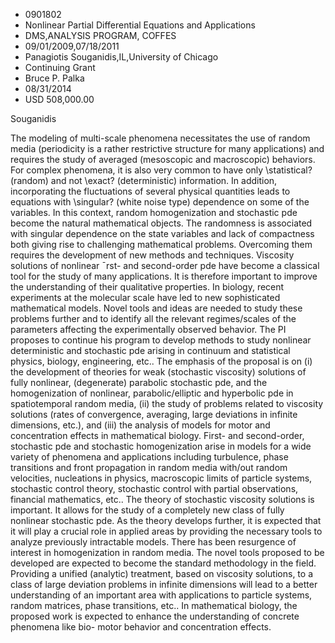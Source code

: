 
* 0901802
* Nonlinear Partial Differential Equations and Applications
* DMS,ANALYSIS PROGRAM, COFFES
* 09/01/2009,07/18/2011
* Panagiotis Souganidis,IL,University of Chicago
* Continuing Grant
* Bruce P. Palka
* 08/31/2014
* USD 508,000.00

Souganidis

The modeling of multi-scale phenomena necessitates the use of random media
(periodicity is a rather restrictive structure for many applications) and
requires the study of averaged (mesoscopic and macroscopic) behaviors. For
complex phenomena, it is also very common to have only \statistical? (random)
and not \exact? (deterministic) information. In addition, incorporating the
fluctuations of several physical quantities leads to equations with \singular?
(white noise type) dependence on some of the variables. In this context, random
homogenization and stochastic pde become the natural mathematical objects. The
randomness is associated with singular dependence on the state variables and
lack of compactness both giving rise to challenging mathematical problems.
Overcoming them requires the development of new methods and techniques.
Viscosity solutions of nonlinear ¯rst- and second-order pde have become a
classical tool for the study of many applications. It is therefore important to
improve the understanding of their qualitative properties. In biology, recent
experiments at the molecular scale have led to new sophisticated mathematical
models. Novel tools and ideas are needed to study these problems further and to
identify all the relevant regimes/scales of the parameters affecting the
experimentally observed behavior. The PI proposes to continue his program to
develop methods to study nonlinear deterministic and stochastic pde arising in
continuum and statistical physics, biology, engineering, etc.. The emphasis of
the proposal is on (i) the development of theories for weak (stochastic
viscosity) solutions of fully nonlinear, (degenerate) parabolic stochastic pde,
and the homogenization of nonlinear, parabolic/elliptic and hyperbolic pde in
spatiotemporal random media, (ii) the study of problems related to viscosity
solutions (rates of convergence, averaging, large deviations in infinite
dimensions, etc.), and (iii) the analysis of models for motor and concentration
effects in mathematical biology. First- and second-order, stochastic pde and
stochastic homogenization arise in models for a wide variety of phenomena and
applications including turbulence, phase transitions and front propagation in
random media with/out random velocities, nucleations in physics, macroscopic
limits of particle systems, stochastic control theory, stochastic control with
partial observations, financial mathematics, etc.. The theory of stochastic
viscosity solutions is important. It allows for the study of a completely new
class of fully nonlinear stochastic pde. As the theory develops further, it is
expected that it will play a crucial role in applied areas by providing the
necessary tools to analyze previously intractable models. There has been
resurgence of interest in homogenization in random media. The novel tools
proposed to be developed are expected to become the standard methodology in the
field. Providing a unified (analytic) treatment, based on viscosity solutions,
to a class of large deviation problems in infinite dimensions will lead to a
better understanding of an important area with applications to particle systems,
random matrices, phase transitions, etc.. In mathematical biology, the proposed
work is expected to enhance the understanding of concrete phenomena like bio-
motor behavior and concentration effects.
